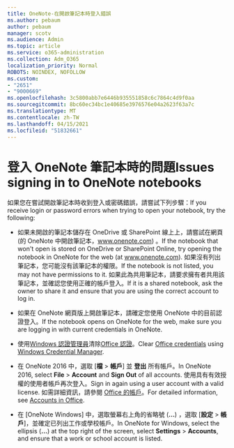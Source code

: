 ```yaml
---
title: OneNote-在開啟筆記本時登入錯誤
ms.author: pebaum
author: pebaum
manager: scotv
ms.audience: Admin
ms.topic: article
ms.service: o365-administration
ms.collection: Adm_O365
localization_priority: Normal
ROBOTS: NOINDEX, NOFOLLOW
ms.custom:
- "2651"
- "9000669"
ms.openlocfilehash: 3c5800abb7e6446b935551858c6c7864c4d9f0aa
ms.sourcegitcommit: 8bc60ec34bc1e40685e3976576e04a2623f63a7c
ms.translationtype: MT
ms.contentlocale: zh-TW
ms.lasthandoff: 04/15/2021
ms.locfileid: "51832661"
---
```

# <a name="issues-signing-in-to-onenote-notebooks"></a><span data-ttu-id="2fdf2-102">登入 OneNote 筆記本時的問題</span><span class="sxs-lookup"><span data-stu-id="2fdf2-102">Issues signing in to OneNote notebooks</span></span>

<span data-ttu-id="2fdf2-103">如果您在嘗試開啟筆記本時收到登入或密碼錯誤，請嘗試下列步驟：</span><span class="sxs-lookup"><span data-stu-id="2fdf2-103">If you receive login or password errors when trying to open your notebook, try the following:</span></span>

- <span data-ttu-id="2fdf2-104">如果未開啟的筆記本儲存在 OneDrive 或 SharePoint 線上上，請嘗試在網頁 (的 OneNote 中開啟筆記本，www.onenote.com) 。</span><span class="sxs-lookup"><span data-stu-id="2fdf2-104">If the notebook that won't open is stored on OneDrive or SharePoint Online, try opening the notebook in OneNote for the web (at www.onenote.com).</span></span> <span data-ttu-id="2fdf2-105">如果沒有列出筆記本，您可能沒有該筆記本的權限。</span><span class="sxs-lookup"><span data-stu-id="2fdf2-105">If the notebook is not listed, you may not have permissions to it.</span></span> <span data-ttu-id="2fdf2-106">如果此為共用筆記本，請要求擁有者共用該筆記本，並確認您使用正確的帳戶登入。</span><span class="sxs-lookup"><span data-stu-id="2fdf2-106">If it is a shared notebook, ask the owner to share it and ensure that you are using the correct account to log in.</span></span>

- <span data-ttu-id="2fdf2-107">如果在 OneNote 網頁版上開啟筆記本，請確定您使用 OneNote 中的目前認證登入。</span><span class="sxs-lookup"><span data-stu-id="2fdf2-107">If the notebook opens on OneNote for the web, make sure you are logging in with current credentials in OneNote.</span></span> 

- <span data-ttu-id="2fdf2-108">使用[Windows 認證管理員](https://support.microsoft.com/help/4026814/windows-accessing-credential-manager)清除[Office 認證](https://docs.microsoft.com/office/troubleshoot/error-messages/another-account-already-signed-in#step-3-clear-cached-credentials-on-the-computer)。</span><span class="sxs-lookup"><span data-stu-id="2fdf2-108">Clear [Office credentials](https://docs.microsoft.com/office/troubleshoot/error-messages/another-account-already-signed-in#step-3-clear-cached-credentials-on-the-computer) using [Windows Credential Manager](https://support.microsoft.com/help/4026814/windows-accessing-credential-manager).</span></span>

- <span data-ttu-id="2fdf2-109">在 OneNote 2016 中，選取 [**檔**  >  **帳戶**] 並 **登出** 所有帳戶。</span><span class="sxs-lookup"><span data-stu-id="2fdf2-109">In OneNote 2016, select **File** > **Account** and **Sign Out** of all accounts.</span></span> <span data-ttu-id="2fdf2-110">使用具有有效授權的使用者帳戶再次登入。</span><span class="sxs-lookup"><span data-stu-id="2fdf2-110">Sign in again using a user account with a valid license.</span></span> <span data-ttu-id="2fdf2-111">如需詳細資訊，請參閱 [Office 的帳戶](https://support.office.com/article/accounts-in-office-628ea040-f265-49de-b986-be09c3ebf8a9)。</span><span class="sxs-lookup"><span data-stu-id="2fdf2-111">For detailed information, see [Accounts in Office](https://support.office.com/article/accounts-in-office-628ea040-f265-49de-b986-be09c3ebf8a9).</span></span>

- <span data-ttu-id="2fdf2-112">在 [OneNote Windows] 中，選取螢幕右上角的省略號 (**...**) ，選取 [**設定**  >  **帳戶**]，並確定已列出工作或學校帳戶。</span><span class="sxs-lookup"><span data-stu-id="2fdf2-112">In OneNote for Windows, select the ellipsis (**…**) at the top right of the screen, select **Settings** > **Accounts**, and ensure that a work or school account is listed.</span></span>